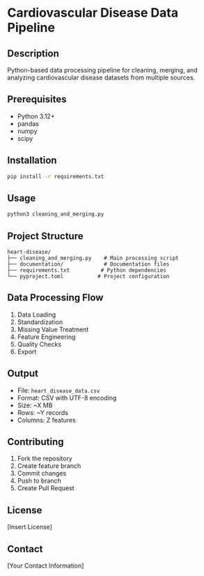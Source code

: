 # Cardiovascular Disease Data Pipeline

## Description
Python-based data processing pipeline for cleaning, merging, and analyzing cardiovascular disease datasets from multiple sources.

## Prerequisites
- Python 3.12+
- pandas
- numpy
- scipy

## Installation
```bash
pip install -r requirements.txt
```

## Usage
```bash
python3 cleaning_and_merging.py
```

## Project Structure
```
heart-disease/
├── cleaning_and_merging.py    # Main processing script
├── documentation/             # Documentation files
├── requirements.txt          # Python dependencies
└── pyproject.toml           # Project configuration
```

## Data Processing Flow
1. Data Loading
2. Standardization
3. Missing Value Treatment
4. Feature Engineering
5. Quality Checks
6. Export

## Output
- File: `heart_disease_data.csv`
- Format: CSV with UTF-8 encoding
- Size: ~X MB
- Rows: ~Y records
- Columns: Z features

## Contributing
1. Fork the repository
2. Create feature branch
3. Commit changes
4. Push to branch
5. Create Pull Request

## License
[Insert License]

## Contact
[Your Contact Information]
